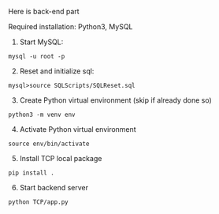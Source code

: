 Here is back-end part

Required installation: Python3, MySQL

1. Start MySQL: 
```
mysql -u root -p
```

2. Reset and initialize sql: 
```
mysql>source SQLScripts/SQLReset.sql
```


3. Create Python virtual environment (skip if already done so)
```
python3 -m venv env
```

4. Activate Python virtual environment
```
source env/bin/activate
```

5. Install TCP local package
```
pip install .
```

6. Start backend server
```
python TCP/app.py
```
